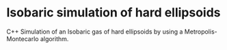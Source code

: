 # Isobaric simulation of hard ellipsoids 
C++ Simulation of an Isobaric gas of hard ellipsoids by using a Metropolis-Montecarlo algorithm.
